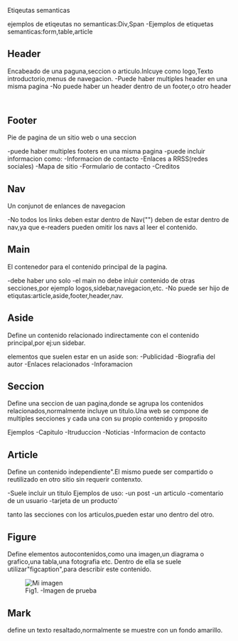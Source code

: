Etiqeutas semanticas

ejemplos de etiqeutas no semanticas:Div,Span
-Ejemplos de etiquetas semanticas:form,table,article

## Header
Encabeado de una paguna,seccion o articulo.Inlcuye como logo,Texto introductorio,menus de navegacion.
-Puede haber multiples header en una misma pagina
-No puede haber un header dentro de un footer,o otro header

<div class="header">
<nav></nav>
</div>


<header class="header">
<nav></nav>
</header>

## Footer

Pie de pagina de un sitio web o una seccion

-puede haber multiples footers en una misma pagina
-puede incluir informacion como:
-Informacion de contacto
-Enlaces a RRSS(redes sociales)
-Mapa de sitio
-Formulario de contacto
-Creditos

## Nav 
Un conjunot de enlances de navegacion

-No todos los links deben estar dentro de Nav("<a></a>") deben de estar dentro de nav,ya que e-readers pueden omitir los navs al leer el contenido.

## Main

El contenedor para el contenido principal de la pagina.

-debe haber uno solo
-el main no debe inluir contenido de otras secciones,por ejemplo logos,sidebar,navegacion,etc.
-No puede ser hijo de etiqutas:article,aside,footer,header,nav.

## Aside
Define un contenido relacionado indirectamente con el contenido principal,por ej:un sidebar.

elementos que suelen estar en un aside son:
-Publicidad
-Biografia del autor
-Enlaces relacionados
-Inforamacion

## Seccion
Define una seccion de uan pagina,donde se agrupa los contenidos relacionados,normalmente incluye un titulo.Una web se compone de multiples secciones y cada una con su propio contenido y proposito

Ejemplos
-Capitulo
-Itruduccion
-Noticias
-Informacion de contacto


## Article

Define un contenido independiente".El mismo puede ser compartido o reutilizado en otro sitio sin requerir contenxto.

-Suele incluir un titulo
Ejemplos de uso:
-un post
-un articulo
-comentario de un usuario
-tarjeta de un producto´

tanto las secciones con los articulos,pueden estar uno dentro del otro.

## Figure

Define elementos autocontenidos,como  una imagen,un diagrama o grafico,una tabla,una fotografia etc.
Dentro de ella se suele utilizar"figcaption",para describir este contenido.
<figure>
<img src="ruta-de-imagen.png"  alt="Mi imagen">
<figcaption>Fig1. -Imagen de prueba</figcaption>
</figure>

## Mark

define un texto resaltado,normalmente se muestre con un fondo amarillo.